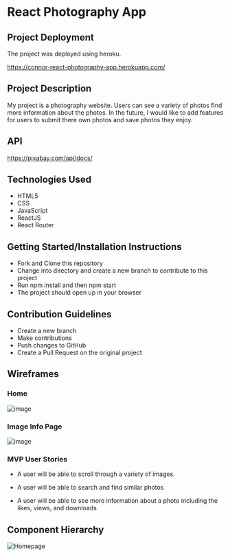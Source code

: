 # React Photography App

## Project Deployment

The project was deployed using heroku.

https://connor-react-photography-app.herokuapp.com/

## Project Description

My project is a photography website. Users can see a variety of photos find more information about the photos. In the future, I would like to add features for users to submit there own photos and save photos they enjoy.

## API

https://pixabay.com/api/docs/

## Technologies Used

- HTML5
- CSS
- JavaScript
- ReactJS
- React Router

## Getting Started/Installation Instructions

- Fork and Clone this repository
- Change into directory and create a new branch to contribute to this project
- Run npm install and then npm start
- The project should open up in your browser

## Contribution Guidelines

- Create a new branch
- Make contributions
- Push changes to GitHub
- Create a Pull Request on the original project

## Wireframes

### Home

![image](https://media.git.generalassemb.ly/user/27367/files/f4692680-8804-11ea-8cca-79b026b9a5a7)

### Image Info Page

![image](https://media.git.generalassemb.ly/user/27367/files/1c588a00-8805-11ea-9516-c0341e865e6e)

### MVP User Stories

- A user will be able to scroll through a variety of images.

- A user will be able to search and find similar photos

- A user will be able to see more information about a photo including the likes, views, and downloads

## Component Hierarchy

![Homepage](https://user-images.githubusercontent.com/58124052/80932264-62bd6400-8d84-11ea-908a-28b6e8675f5b.png)
